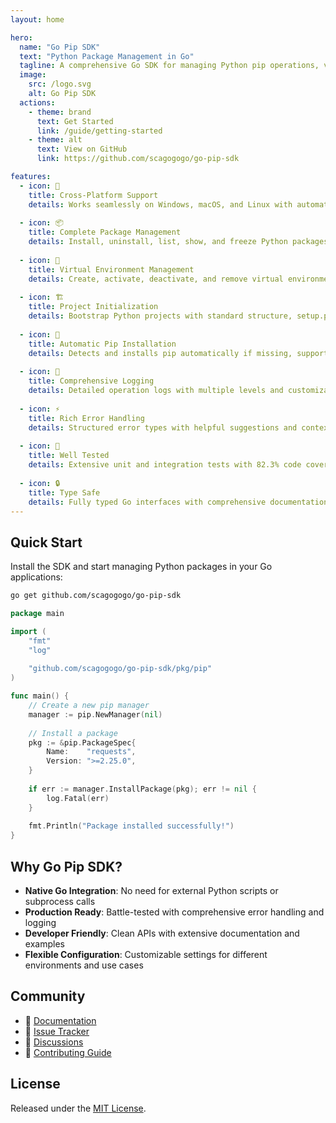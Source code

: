 ```yaml
---
layout: home

hero:
  name: "Go Pip SDK"
  text: "Python Package Management in Go"
  tagline: A comprehensive Go SDK for managing Python pip operations, virtual environments, and Python projects
  image:
    src: /logo.svg
    alt: Go Pip SDK
  actions:
    - theme: brand
      text: Get Started
      link: /guide/getting-started
    - theme: alt
      text: View on GitHub
      link: https://github.com/scagogogo/go-pip-sdk

features:
  - icon: 🚀
    title: Cross-Platform Support
    details: Works seamlessly on Windows, macOS, and Linux with automatic platform detection and adaptation.
  
  - icon: 📦
    title: Complete Package Management
    details: Install, uninstall, list, show, and freeze Python packages with full pip compatibility.
  
  - icon: 🐍
    title: Virtual Environment Management
    details: Create, activate, deactivate, and remove virtual environments with ease.
  
  - icon: 🏗️
    title: Project Initialization
    details: Bootstrap Python projects with standard structure, setup.py, pyproject.toml, and more.
  
  - icon: 🔧
    title: Automatic Pip Installation
    details: Detects and installs pip automatically if missing, supporting multiple installation methods.
  
  - icon: 📝
    title: Comprehensive Logging
    details: Detailed operation logs with multiple levels and customizable output formats.
  
  - icon: ⚡
    title: Rich Error Handling
    details: Structured error types with helpful suggestions and context-aware error messages.
  
  - icon: 🧪
    title: Well Tested
    details: Extensive unit and integration tests with 82.3% code coverage for reliability.
  
  - icon: 🔒
    title: Type Safe
    details: Fully typed Go interfaces with comprehensive documentation and examples.
---
```


## Quick Start

Install the SDK and start managing Python packages in your Go applications:

```bash
go get github.com/scagogogo/go-pip-sdk
```

```go
package main

import (
    "fmt"
    "log"
    
    "github.com/scagogogo/go-pip-sdk/pkg/pip"
)

func main() {
    // Create a new pip manager
    manager := pip.NewManager(nil)
    
    // Install a package
    pkg := &pip.PackageSpec{
        Name:    "requests",
        Version: ">=2.25.0",
    }
    
    if err := manager.InstallPackage(pkg); err != nil {
        log.Fatal(err)
    }
    
    fmt.Println("Package installed successfully!")
}
```

## Why Go Pip SDK?

- **Native Go Integration**: No need for external Python scripts or subprocess calls
- **Production Ready**: Battle-tested with comprehensive error handling and logging
- **Developer Friendly**: Clean APIs with extensive documentation and examples
- **Flexible Configuration**: Customizable settings for different environments and use cases

## Community

- 📖 [Documentation](https://scagogogo.github.io/go-pip-sdk/)
- 🐛 [Issue Tracker](https://github.com/scagogogo/go-pip-sdk/issues)
- 💬 [Discussions](https://github.com/scagogogo/go-pip-sdk/discussions)
- 📧 [Contributing Guide](/guide/contributing)

## License

Released under the [MIT License](https://github.com/scagogogo/go-pip-sdk/blob/main/LICENSE).
